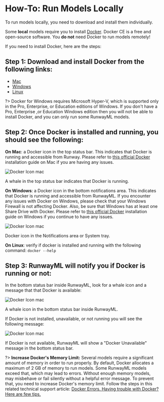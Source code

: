 # How-To: Run Models Locally

To run models locally, you need to download and install them individually. 

Some **local** models require you to install [Docker](https://www.docker.com/). Docker CE is a free and open-source software. You **do not** need Docker to run models remotely! 

If you need to install Docker, here are the steps:

## **Step 1: Download and install Docker from the following links:** 
* [Mac](https://download.docker.com/mac/stable/Docker.dmg)
* [Windows](https://download.docker.com/win/stable/Docker%20for%20Windows%20Installer.exe)
* [Linux](https://docs.docker.com/install/linux/docker-ce/ubuntu/)

?> Docker for Windows requires Microsoft Hyper-V, which is supported only in the Pro, Enterprise, or Education editions of Windows. If you don't have a Pro, Enterprise ,or Education Windows edition then you will not be able to install Docker, and you can only run some RunwayML models. 

## **Step 2: Once Docker is installed and running, you should see the following:**

**On Mac**: a Docker icon in the top status bar. This indicates that Docker is running and accessible from Runway. Please refer to [this official Docker](https://docs.docker.com/docker-for-mac/install/#install-and-run-docker-for-mac) installation guide on Mac if you are having any issues.

<div class="Img-Small">
  <img src="https://runway.nyc3.digitaloceanspaces.com/documentation/docker-bar-mac.png" alt="Docker Icon mac" >
  <p>A whale in the top status bar indicates that Docker is running.</p>
</div>

**On Windows**: a Docker icon in the bottom notifications area. This indicates that Docker is running and accessible from RunwayML. If you encounter any issues with Docker on Windows, please check that your Windows Firewall is not affecting Docker. Also, be sure that Windows has at least one Share Drive with Docker. Please refer to [this official Docker](https://docs.docker.com/docker-for-windows/) installation guide on Windows if you continue to have any issues.

<div class="Img-Small">
  <img src="https://runway.nyc3.digitaloceanspaces.com/documentation/docker-bar-windows.png" alt="Docker Icon mac" >
  <p>Docker icon in the Notifications area or System tray. </p>
</div>

**On Linux**: verify if docker is installed and running with the following command: `docker --help`

## **Step 3: RunwayML will notify you if Docker is running or not:**
 In the bottom status bar inside RunwayML, look for a whale icon and a message that that Docker is available:

<div class="Img-Small">
  <img src="https://runway.nyc3.digitaloceanspaces.com/documentation/docker-available-Runway.png" alt="Docker Icon mac" >
  <p>A whale icon in the bottom status bar inside RunwayML.</p>
</div>

If Docker is not installed, unavailable, or not running you will see the following message:

<div class="Img-Small">
  <img src="https://runway.nyc3.digitaloceanspaces.com/documentation/docker-unavailable-Runway.png" alt="Docker Icon mac" >
  <p>If Docker is not available, RunwayML will show a "Docker Unavailable" message in the bottom status bar.</p>
</div>

?> **Increase Docker's Memory Limit:** Several models require a significant amount of memory in order to run properly. By default, Docker allocates a maximum of 2 GB of memory to run models. Some RunwayML models exceed that, which may lead to errors. Without enough memory models, may misbehave or fail silently without a helpful error message. To prevent that, you need to increase Docker's memory limit. Follow the steps in this related technical support article: [Docker Errors. Having trouble with Docker? Here are few tips.](https://support.runwayml.com/en/articles/3069033-docker-errors)